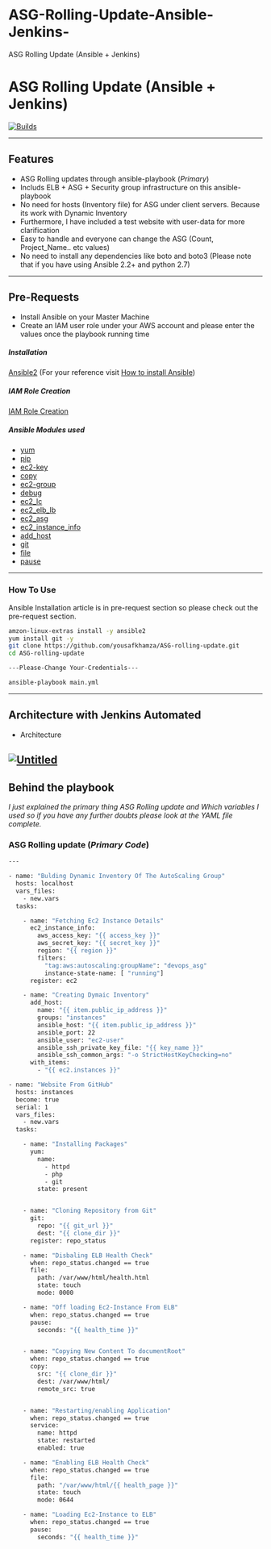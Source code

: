 # ASG-Rolling-Update-Ansible-Jenkins-
ASG Rolling Update (Ansible + Jenkins)

# ASG Rolling Update (Ansible + Jenkins)
[![Builds](https://travis-ci.org/joemccann/dillinger.svg?branch=master)](https://travis-ci.org/joemccann/dillinger)


---
## Features
- ASG Rolling updates through ansible-playbook (_Primary_)
- Includs ELB + ASG + Security group infrastructure on this ansible-playbook
- No need for hosts (Inventory file) for ASG under client servers. Because its work with Dynamic Inventory
- Furthermore, I have included a test website with user-data for more clarification
- Easy to handle and everyone can change the ASG (Count, Project_Name.. etc values)
- No need to install any dependencies like boto and boto3 (Please note that if you have using Ansible 2.2+ and python 2.7)
---
## Pre-Requests
- Install Ansible on your Master Machine
- Create an IAM user role under your AWS account and please enter the values once the playbook running time
##### Installation
[Ansible2](https://docs.ansible.com/ansible/2.3/index.html) (For your reference visit [How to install Ansible](https://docs.ansible.com/ansible/latest/installation_guide/intro_installation.html))
##### IAM Role Creation
[IAM Role Creation](https://docs.aws.amazon.com/IAM/latest/UserGuide/id_roles_create.html)
##### Ansible Modules used
- [yum](https://docs.ansible.com/ansible/latest/collections/ansible/builtin/yum_module.html) 
- [pip](https://docs.ansible.com/ansible/latest/collections/ansible/builtin/pip_module.html)
- [ec2-key](https://docs.ansible.com/ansible/latest/collections/amazon/aws/ec2_key_module.html)
- [copy](https://docs.ansible.com/ansible/latest/collections/ansible/builtin/copy_module.html)
- [ec2-group](https://docs.ansible.com/ansible/latest/collections/amazon/aws/ec2_group_module.html)
- [debug](https://www.google.com/search?q=debug+%2B+ansible&rlz=1C1ONGR_enIN928IN928&oq=debug+%2B+ansible&aqs=chrome..69i57.5092j0j4&sourceid=chrome&ie=UTF-8)
- [ec2_lc](https://docs.ansible.com/ansible/latest/collections/community/aws/ec2_lc_module.html)
- [ec2_elb_lb](https://docs.ansible.com/ansible/latest/collections/amazon/aws/ec2_elb_lb_module.html)
- [ec2_asg](https://docs.ansible.com/ansible/latest/collections/community/aws/ec2_asg_module.html)
- [ec2_instance_info](https://docs.ansible.com/ansible/latest/collections/community/aws/ec2_instance_info_module.html)
- [add_host](https://docs.ansible.com/ansible/latest/collections/ansible/builtin/add_host_module.html)
- [git](https://docs.ansible.com/ansible/latest/collections/ansible/builtin/git_module.html)
- [file](https://docs.ansible.com/ansible/latest/collections/ansible/builtin/file_module.html)
- [pause](https://docs.ansible.com/ansible/latest/collections/ansible/builtin/pause_module.html)
---
### How To Use
Ansible Installation article is in pre-request section so please check out the pre-request section.
```sh
amzon-linux-extras install -y ansible2
yum install git -y
git clone https://github.com/yousafkhamza/ASG-rolling-update.git
cd ASG-rolling-update

---Please-Change Your-Credentials---

ansible-playbook main.yml
```
---
## Architecture with Jenkins Automated

- Architecture

<a href="https://ibb.co/yY99LWk"><img src="https://i.ibb.co/HxSSmnP/Untitled.jpg" alt="Untitled" border="0"></a>
---
## Behind the playbook
_I just explained the primary thing ASG Rolling update and Which variables I used so if you have any further doubts please look at the YAML file complete._
### ASG Rolling update (_Primary Code_)
```sh
---

- name: "Bulding Dynamic Inventory Of The AutoScaling Group"
  hosts: localhost
  vars_files:
    - new.vars
  tasks:

    - name: "Fetching Ec2 Instance Details"
      ec2_instance_info:
        aws_access_key: "{{ access_key }}"
        aws_secret_key: "{{ secret_key }}"
        region: "{{ region }}"
        filters:
          "tag:aws:autoscaling:groupName": "devops_asg"
          instance-state-name: [ "running"]
      register: ec2

    - name: "Creating Dymaic Inventory"
      add_host:
        name: "{{ item.public_ip_address }}"
        groups: "instances"
        ansible_host: "{{ item.public_ip_address }}"
        ansible_port: 22
        ansible_user: "ec2-user"
        ansible_ssh_private_key_file: "{{ key_name }}"
        ansible_ssh_common_args: "-o StrictHostKeyChecking=no"
      with_items:
        - "{{ ec2.instances }}"

- name: "Website From GitHub"
  hosts: instances
  become: true
  serial: 1
  vars_files:
    - new.vars
  tasks:

    - name: "Installing Packages"
      yum:
        name:
          - httpd
          - php
          - git
        state: present


    - name: "Cloning Repository from Git"
      git:
        repo: "{{ git_url }}"
        dest: "{{ clone_dir }}"
      register: repo_status

    - name: "Disbaling ELB Health Check"
      when: repo_status.changed == true
      file:
        path: /var/www/html/health.html
        state: touch
        mode: 0000

    - name: "Off loading Ec2-Instance From ELB"
      when: repo_status.changed == true
      pause:
        seconds: "{{ health_time }}"


    - name: "Copying New Content To documentRoot"
      when: repo_status.changed == true
      copy:
        src: "{{ clone_dir }}"
        dest: /var/www/html/
        remote_src: true


    - name: "Restarting/enabling Application"
      when: repo_status.changed == true
      service:
        name: httpd
        state: restarted
        enabled: true

    - name: "Enabling ELB Health Check"
      when: repo_status.changed == true
      file:
        path: "/var/www/html/{{ health_page }}"
        state: touch
        mode: 0644

    - name: "Loading Ec2-Instance to ELB"
      when: repo_status.changed == true
      pause:
        seconds: "{{ health_time }}"
```
